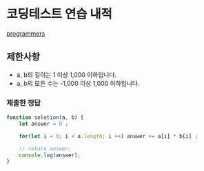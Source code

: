 # 코딩테스트 연습 내적

[programmers](https://programmers.co.kr/learn/courses/30/lessons/70128)

## 제한사항
- a, b의 길이는 1 이상 1,000 이하입니다.
- a, b의 모든 수는 -1,000 이상 1,000 이하입니다.

### 제출한 정답
```js
function solution(a, b) {
    let answer = 0 ;

    for(let i = 0; i < a.length; i ++) answer += a[i] * b[i] ;

    // return answer;
    console.log(answer);
}
```
